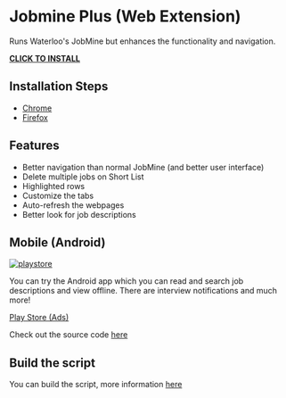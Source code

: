 # Jobmine Plus (Web Extension)

Runs Waterloo's JobMine but enhances the functionality and navigation. 

[**CLICK TO INSTALL**](https://raw.githubusercontent.com/JaKXz/jobmine-plus-extension/master/jobmine_plus.user.js)

## Installation Steps

- [Chrome](https://github.com/JaKXz/jobmine-plus-extension/wiki/Chrome)
- [Firefox](https://github.com/JaKXz/jobmine-plus-extension/wiki/Firefox)

## Features

- Better navigation than normal JobMine (and better user interface)
- Delete multiple jobs on Short List
- Highlighted rows
- Customize the tabs
- Auto-refresh the webpages
- Better look for job descriptions

## Mobile (Android)

[![playstore](http://imagizer.imageshack.us/a/img823/6480/googleplayicon.png)](https://play.google.com/store/apps/details?id=com.jobmineplus.mobilepro)

You can try the Android app which you can read and search job descriptions and view offline.
There are interview notifications and much more!


[Play Store (Ads)](https://play.google.com/store/apps/details?id=com.jobmineplus.mobile)


Check out the source code [here](https://github.com/JaKXz/Jobmine-Plus)

## Build the script

You can build the script, more information [here](https://github.com/JaKXz/jobmine-plus-extension/wiki/Build-from-Source)
